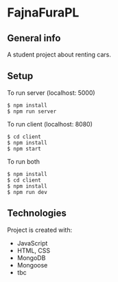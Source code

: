 # FajnaFuraPL

## General info

A student project about renting cars.

## Setup

To run server (localhost: 5000)

```
$ npm install
$ npm run server
```

To run client (localhost: 8080)

```
$ cd client
$ npm install
$ npm start
```

To run both

```
$ npm install
$ cd client
$ npm install
$ npm run dev
```

## Technologies

Project is created with:

- JavaScript
- HTML, CSS
- MongoDB
- Mongoose
- tbc
